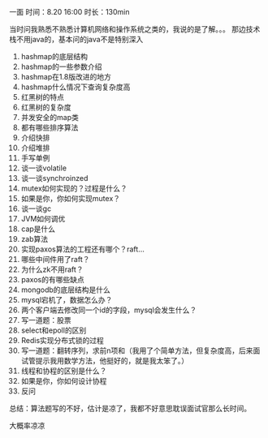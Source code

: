 一面
时间：8.20 16:00 时长：130min

当时问我熟悉不熟悉计算机网络和操作系统之类的，我说的是了解。。。
那边技术栈不用java的，基本问的java不是特别深入


1. hashmap的底层结构
2. hashmap的一些参数介绍
3. hashmap在1.8版改进的地方
4. hashmap什么情况下查询复杂度高
5. 红黑树的特点
6. 红黑树的复杂度
7. 并发安全的map类
8. 都有哪些排序算法
9. 介绍快排
10. 介绍堆排
11. 手写单例
12. 谈一谈volatile
13. 谈一谈synchroinzed
14. mutex如何实现的？过程是什么？
15. 如果是你，你如何实现mutex？
16. 谈一谈gc
17. JVM如何调优
18. cap是什么
19. zab算法
20. 实现paxos算法的工程还有哪个？raft...
21. 哪些中间件用了raft？
22. 为什么zk不用raft？
23. paxos的有哪些缺点
24. mongodb的底层结构是什么
25. mysql宕机了，数据怎么办？
26. 两个客户端去修改同一个id的字段，mysql会发生什么？
27. 写一道题：股票
28. select和epoll的区别
29. Redis实现分布式锁的过程
30. 写一道题：翻转序列，求前n项和（我用了个简单方法，但复杂度高，后来面试管提示我用数学方法，他挺好的，就是我太笨了。）
31. 线程和协程的区别是什么？
32. 如果是你，你如何设计协程
33. 反问

总结：算法题写的不好，估计是凉了，我都不好意思耽误面试官那么长时间。 

大概率凉凉